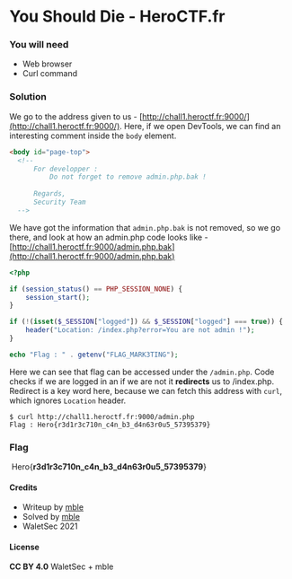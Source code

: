 # You Should Die - HeroCTF.fr

### You will need

 - Web browser
 - Curl command

### Solution

We go to the address given to us - [http://chall1.heroctf.fr:9000/](http://chall1.heroctf.fr:9000/).
Here, if we open DevTools, we can find an interesting comment inside the `body` element.
```html
<body id="page-top">
  <!--
      For developper :
          Do not forget to remove admin.php.bak !
      
      Regards,
      Security Team
  -->
```
We have got the information that `admin.php.bak` is not removed, so we go there, and look at how an admin.php code looks like - [http://chall1.heroctf.fr:9000/admin.php.bak](http://chall1.heroctf.fr:9000/admin.php.bak)
```php
<?php

if (session_status() == PHP_SESSION_NONE) {
    session_start();
}

if (!(isset($_SESSION["logged"]) && $_SESSION["logged"] === true)) {
    header("Location: /index.php?error=You are not admin !");
}

echo "Flag : " . getenv("FLAG_MARK3TING");
```
Here we can see that flag can be accessed under the `/admin.php`. Code checks if we are logged in an if we are not it **redirects** us to /index.php. Redirect is a key word here, because we can fetch this address with `curl`, which ignores `Location` header.

```
$ curl http://chall1.heroctf.fr:9000/admin.php
Flag : Hero{r3d1r3c710n_c4n_b3_d4n63r0u5_57395379}
```

### Flag

​​	Hero{**r3d1r3c710n_c4n_b3_d4n63r0u5_57395379**}

#### Credits

- Writeup by [mble](https://ctftime.org/user/93848)
- Solved by [mble](https://ctftime.org/user/93848)
- WaletSec 2021

#### License

**CC BY 4.0** WaletSec + mble
